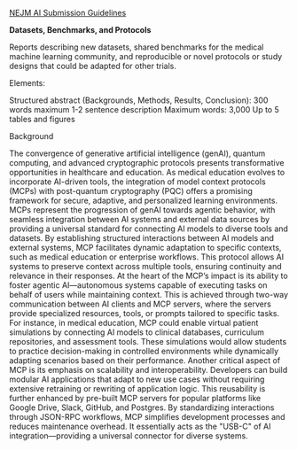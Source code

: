 <!-- README.md -->
<!-- Qompass AI - [Add description here] -->
<!-- Copyright (C) 2025 Qompass AI, All rights reserved -->
<!-- ---------------------------------------- -->
[NEJM AI Submission Guidelines](https://ai.nejm.org/author-center/article-types-and-submission-information)

**Datasets, Benchmarks, and Protocols**

Reports describing new datasets, shared benchmarks for the medical machine learning community, and reproducible or novel
protocols or study designs that could be adapted for other trials.

Elements:

Structured abstract (Backgrounds, Methods, Results, Conclusion): 300 words maximum
1-2 sentence description
Maximum words: 3,000
Up to 5 tables and figures



Background

The convergence of generative artificial intelligence (genAI), quantum computing, and advanced cryptographic protocols
presents transformative opportunities in healthcare and education. As medical education evolves to incorporate AI-driven
tools, the integration of model context protocols (MCPs) with post-quantum cryptography (PQC) offers a promising
framework for secure, adaptive, and personalized learning environments. MCPs represent the progression of genAI towards
agentic behavior, with seamless integration between AI systems and external data sources by providing a universal
standard for connecting AI models to diverse tools and datasets. By establishing structured interactions between AI
models and external systems, MCP facilitates dynamic adaptation to specific contexts, such as medical education or
enterprise workflows. This protocol allows AI systems to preserve context across multiple tools, ensuring continuity and
relevance in their responses. At the heart of the MCP’s impact is its ability to foster agentic AI—autonomous systems
capable of executing tasks on behalf of users while maintaining context. This is achieved through two-way communication
between AI clients and MCP servers, where the servers provide specialized resources, tools, or prompts tailored to
specific tasks. For instance, in medical education, MCP could enable virtual patient simulations by connecting AI models
to clinical databases, curriculum repositories, and assessment tools. These simulations would allow students to practice
decision-making in controlled environments while dynamically adapting scenarios based on their performance. Another
critical aspect of MCP is its emphasis on scalability and interoperability. Developers can build modular AI applications
that adapt to new use cases without requiring extensive retraining or rewriting of application logic. This reusability
is further enhanced by pre-built MCP servers for popular platforms like Google Drive, Slack, GitHub, and Postgres. By
standardizing interactions through JSON-RPC workflows, MCP simplifies development processes and reduces maintenance
overhead. It essentially acts as the "USB-C" of AI integration—providing a universal connector for diverse systems.
